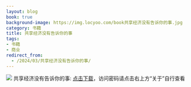 ```yaml
---
layout: blog
book: true
background-image: https://img.locyoo.com/book共享经济没有告诉你的事.jpg
category: 书籍
title: 共享经济没有告诉你的事
tags:
- 书籍
- 商业
redirect_from:
  - /2024/03/共享经济没有告诉你的事/
---
```

![](https://img.locyoo.com/book共享经济没有告诉你的事.jpg)
共享经济没有告诉你的事: <a name = "ref1" href="https://url18.ctfile.com/f/50983618-1449297802-47ee9d?p=3619">点击下载</a>，访问密码请点击右上方“关于”自行查看